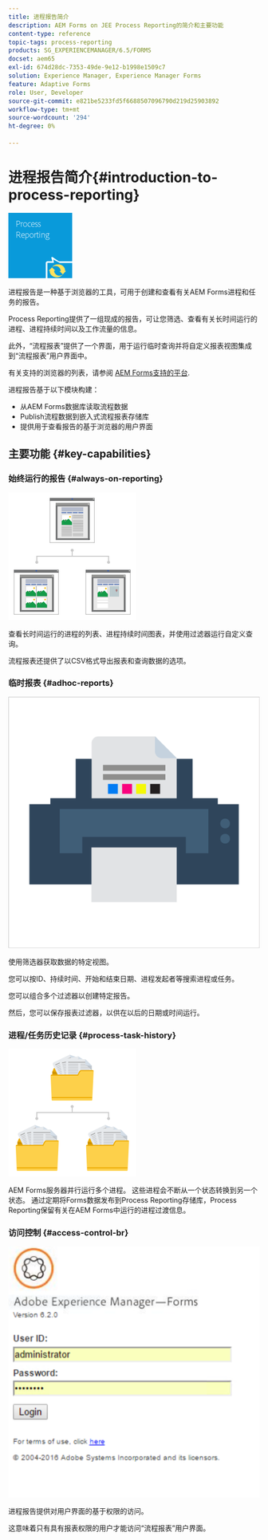 ```yaml
---
title: 进程报告简介
description: AEM Forms on JEE Process Reporting的简介和主要功能
content-type: reference
topic-tags: process-reporting
products: SG_EXPERIENCEMANAGER/6.5/FORMS
docset: aem65
exl-id: 674d28dc-7353-49de-9e12-b1998e1509c7
solution: Experience Manager, Experience Manager Forms
feature: Adaptive Forms
role: User, Developer
source-git-commit: e821be5233fd5f6688507096790d219d25903892
workflow-type: tm+mt
source-wordcount: '294'
ht-degree: 0%

---
```


# 进程报告简介{#introduction-to-process-reporting}

![进程报告](assets/process-reporting.png)

进程报告是一种基于浏览器的工具，可用于创建和查看有关AEM Forms进程和任务的报告。

Process Reporting提供了一组现成的报告，可让您筛选、查看有关长时间运行的进程、进程持续时间以及工作流量的信息。

此外，“流程报表”提供了一个界面，用于运行临时查询并将自定义报表视图集成到“流程报表”用户界面中。

有关支持的浏览器的列表，请参阅 [AEM Forms支持的平台](/help/forms/using/aem-forms-jee-supported-platforms.md).

进程报告基于以下模块构建：

* 从AEM Forms数据库读取流程数据
* Publish流程数据到嵌入式流程报表存储库
* 提供用于查看报告的基于浏览器的用户界面

## 主要功能 {#key-capabilities}

### 始终运行的报告 {#always-on-reporting}

![站点管理](assets/site-management.png)

查看长时间运行的进程的列表、进程持续时间图表，并使用过滤器运行自定义查询。

流程报表还提供了以CSV格式导出报表和查询数据的选项。

### 临时报表 {#adhoc-reports}

![打印与彩色](assets/print-&-colour.png)

使用筛选器获取数据的特定视图。

您可以按ID、持续时间、开始和结束日期、进程发起者等搜索进程或任务。

您可以组合多个过滤器以创建特定报告。

然后，您可以保存报表过滤器，以供在以后的日期或时间运行。

### 进程/任务历史记录 {#process-task-history}

![文件管理](assets/file-management.png)

AEM Forms服务器并行运行多个进程。 这些进程会不断从一个状态转换到另一个状态。 通过定期将Forms数据发布到Process Reporting存储库，Process Reporting保留有关在AEM Forms中运行的进程过渡信息。

### 访问控制 {#access-control-br}

![无标题](assets/untitled.png)

进程报告提供对用户界面的基于权限的访问。

这意味着只有具有报表权限的用户才能访问“流程报表”用户界面。
